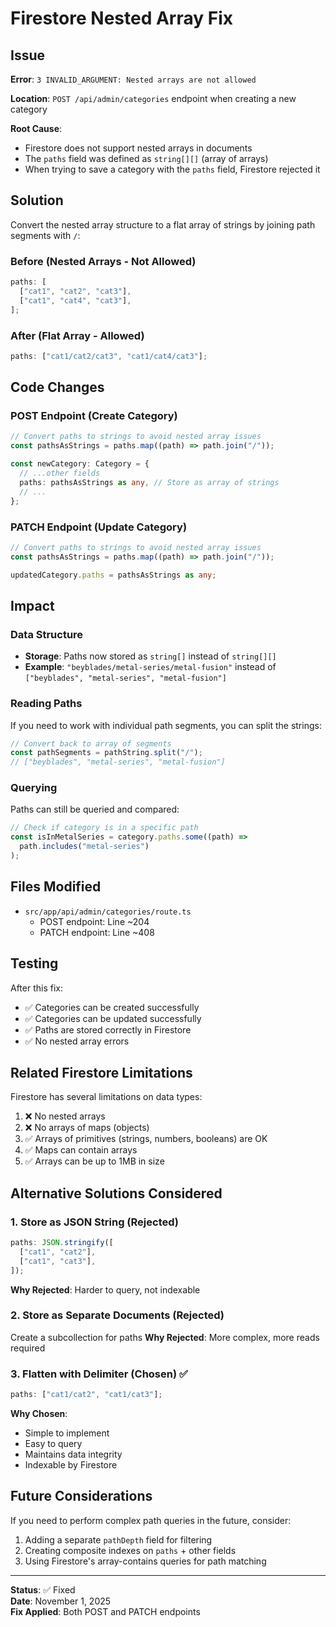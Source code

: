 # Firestore Nested Array Fix

## Issue

**Error**: `3 INVALID_ARGUMENT: Nested arrays are not allowed`

**Location**: `POST /api/admin/categories` endpoint when creating a new category

**Root Cause**:

- Firestore does not support nested arrays in documents
- The `paths` field was defined as `string[][]` (array of arrays)
- When trying to save a category with the `paths` field, Firestore rejected it

## Solution

Convert the nested array structure to a flat array of strings by joining path segments with `/`:

### Before (Nested Arrays - Not Allowed)

```typescript
paths: [
  ["cat1", "cat2", "cat3"],
  ["cat1", "cat4", "cat3"],
];
```

### After (Flat Array - Allowed)

```typescript
paths: ["cat1/cat2/cat3", "cat1/cat4/cat3"];
```

## Code Changes

### POST Endpoint (Create Category)

```typescript
// Convert paths to strings to avoid nested array issues
const pathsAsStrings = paths.map((path) => path.join("/"));

const newCategory: Category = {
  // ...other fields
  paths: pathsAsStrings as any, // Store as array of strings
  // ...
};
```

### PATCH Endpoint (Update Category)

```typescript
// Convert paths to strings to avoid nested array issues
const pathsAsStrings = paths.map((path) => path.join("/"));

updatedCategory.paths = pathsAsStrings as any;
```

## Impact

### Data Structure

- **Storage**: Paths now stored as `string[]` instead of `string[][]`
- **Example**: `"beyblades/metal-series/metal-fusion"` instead of `["beyblades", "metal-series", "metal-fusion"]`

### Reading Paths

If you need to work with individual path segments, you can split the strings:

```typescript
// Convert back to array of segments
const pathSegments = pathString.split("/");
// ["beyblades", "metal-series", "metal-fusion"]
```

### Querying

Paths can still be queried and compared:

```typescript
// Check if category is in a specific path
const isInMetalSeries = category.paths.some((path) =>
  path.includes("metal-series")
);
```

## Files Modified

- `src/app/api/admin/categories/route.ts`
  - POST endpoint: Line ~204
  - PATCH endpoint: Line ~408

## Testing

After this fix:

- ✅ Categories can be created successfully
- ✅ Categories can be updated successfully
- ✅ Paths are stored correctly in Firestore
- ✅ No nested array errors

## Related Firestore Limitations

Firestore has several limitations on data types:

1. ❌ No nested arrays
2. ❌ No arrays of maps (objects)
3. ✅ Arrays of primitives (strings, numbers, booleans) are OK
4. ✅ Maps can contain arrays
5. ✅ Arrays can be up to 1MB in size

## Alternative Solutions Considered

### 1. Store as JSON String (Rejected)

```typescript
paths: JSON.stringify([
  ["cat1", "cat2"],
  ["cat1", "cat3"],
]);
```

**Why Rejected**: Harder to query, not indexable

### 2. Store as Separate Documents (Rejected)

Create a subcollection for paths
**Why Rejected**: More complex, more reads required

### 3. Flatten with Delimiter (Chosen) ✅

```typescript
paths: ["cat1/cat2", "cat1/cat3"];
```

**Why Chosen**:

- Simple to implement
- Easy to query
- Maintains data integrity
- Indexable by Firestore

## Future Considerations

If you need to perform complex path queries in the future, consider:

1. Adding a separate `pathDepth` field for filtering
2. Creating composite indexes on `paths` + other fields
3. Using Firestore's array-contains queries for path matching

---

**Status**: ✅ Fixed  
**Date**: November 1, 2025  
**Fix Applied**: Both POST and PATCH endpoints
